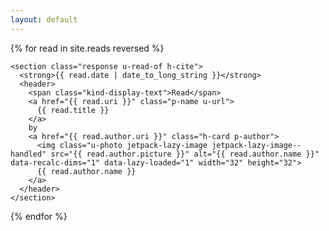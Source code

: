 ```yaml
---
layout: default
---
```

{% for read in site.reads reversed %}
  <div class="entry-content e-content p-summary entry-title p-name" itemprop="name headline description articleBody">
            
    <section class="response u-read-of h-cite">
      <strong>{{ read.date | date_to_long_string }}</strong>
      <header>
        <span class="kind-display-text">Read</span>
        <a href="{{ read.uri }}" class="p-name u-url"> 
          {{ read.title }}
        </a> 
        by 
        <a href="{{ read.author.uri }}" class="h-card p-author">
          <img class="u-photo jetpack-lazy-image jetpack-lazy-image--handled" src="{{ read.author.picture }}" alt="{{ read.author.name }}" data-recalc-dims="1" data-lazy-loaded="1" width="32" height="32">
          {{ read.author.name }}
        </a>
      </header>
    </section>

  </div>
{% endfor %}